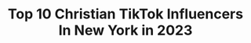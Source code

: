 ---
title: Top 10 Christian TikTok Influencers In New York in 2023
description: >-
  Find top christian TikTok influencers in New York in 2023. Most popular hashtags: #fyp #christian #jesus #newyork.
platform: TikTok
hits: 30
text_top: See the best TikTok accounts on inBeat.
text_bottom: Our platform holds 30 TikTok influencers like this in New York, United States for you to contact.
profiles:
  - username: "mimelyfe_"
    fullname: >-
      The Official MimeLyfe
    bio: >-
      Insta: MimeLyfe_ | YT: MimeLyfe TV God First | Purpose Driven New York 📍
    location: "United States"
    followers: 33400
    engagement: 1615
    commentsToLikes: 0.086828
    id: ck9fycr3ya6120j78efoy10q1
    verified: false
    hashtags: "#god, #mimelyfe, #bible, #black"
  - username: "_rjwalker"
    fullname: >-
      RJ Walker
    bio: >-
      Psalms 118:6 CA -> ID 22 yrs old lookin like I’m 17
    location: "United States"
    followers: 61900
    engagement: 1189
    commentsToLikes: 0.012945
    id: ck80occjlgrrd0j78o25c9fdu
    verified: false
    hashtags: "#motokids, #midwest, #motocross, #moto"
  - username: "itssarahtaylorr"
    fullname: >-
      user2412617501883
    bio: >-
      New cover on Instagram 💛👍🏼
    location: "United States"
    followers: 32700
    engagement: 1300
    commentsToLikes: 0.024223
    id: ckc32nyk6su4z0j23gdowzqea
    verified: false
    hashtags: "#singer, #fyp, #fy, #singing"
  - username: "cjmoney87"
    fullname: >-
      Christian Acosta
    bio: >-
      Born🇵🇷 Father of 2 From Brooklyn New York to 📍Youngstown Ohio Snap cjmoney87
    location: "United States"
    followers: 2551
    engagement: 850
    commentsToLikes: 0.039407
    id: cka9l1hns1hdp0i78voairuq4
    verified: false
    hashtags: "#champagnepapi, #tik, #fy, #bored"
  - username: "thetexasguy"
    fullname: >-
      Reagan Green
    bio: >-
      No bullcrap Christian ✝️ Podcast - Spotify and Apple Podcast 🎙 Link in website
    location: "United States"
    followers: 73500
    engagement: 1923
    commentsToLikes: 0.066956
    id: ckavjn74osdue0j239m3txeyw
    verified: false
    hashtags: "#podcast, #fyp, #jesus, #christian"
  - username: "caleb.drexler"
    fullname: >-
      Caleb 🙏🏻⛪️
    bio: >-
      Romans 6:23 Christian / 17 Snap: guppy_drexler63 WOLBI 22’
    location: "United States"
    followers: 12900
    engagement: 2666
    commentsToLikes: 0.027692
    id: ck9rmru5348f50j780zga7l17
    verified: false
    hashtags: "#christianboy, #reallove, #jesus, #amen"
  - username: "colonelbrand"
    fullname: >-
      Brandon
    bio: >-
      I’m Christian. Follow my insta ☝️. ✝️
    location: "United States"
    followers: 10900
    engagement: 1654
    commentsToLikes: 0.056105
    id: ckc3531yhudnk0j23qcbib65n
    verified: false
    hashtags: "#duet, #jesusgang, #election2020, #politics"
  - username: "samthesandman"
    fullname: >-
      Sam
    bio: >-
      Hawaii still sounds nice a few months later 14 NY Snap/SamShahem Insta/SamShahem
    location: "United States"
    followers: 4328
    engagement: 2628
    commentsToLikes: 0.104775
    id: ckbqd0cwcz2190j235zg49dbs
    verified: false
    hashtags: "#conservative, #newyork, #foryoupage, #nyc"
  - username: "poweredbydjecho"
    fullname: >-
      DJ Echo
    bio: >-
      ✝️💍🇺🇸🇵🇷 I’m a DJ. For real, my mom will vouch for me! Can you dig it?
    location: "United States"
    followers: 9541
    engagement: 2462
    commentsToLikes: 0.516747
    id: ckc92m6oht8gp0j23tphkmm16
    verified: false
    hashtags: "#realmenwearpink, #djechobacktothe80s, #djechomashup, #dance"
  - username: "diego.j.rivas"
    fullname: >-
      Diego Rivas
    bio: >-
      CEO of Gibberish Interesting things you’ve never heard of Come learn with me 🌎
    location: "United States"
    followers: 125900
    engagement: 1028
    commentsToLikes: 0.036482
    id: ck8qj596fbz3f0j78uqgujo6l
    verified: false
    hashtags: "#learn, #religion, #french, #hispanic"
---